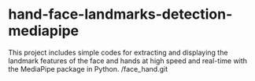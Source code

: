 # hand-face-landmarks-detection-mediapipe
This project includes simple codes for extracting and displaying the landmark features of the face and hands at high speed and real-time with the MediaPipe package in Python.
/face_hand.git

